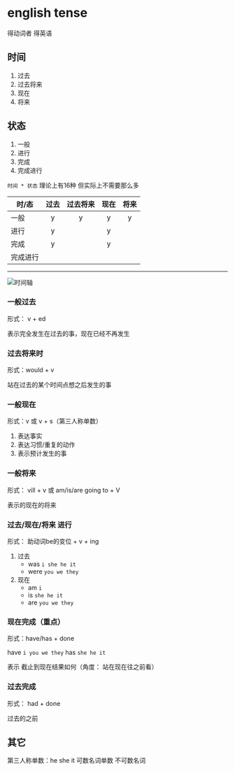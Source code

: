 # english tense

得动词者 得英语

## 时间

1. 过去
2. 过去将来
3. 现在
4. 将来

## 状态

1. 一般
2. 进行
3. 完成
4. 完成进行

`时间 * 状态` 理论上有16种 但实际上不需要那么多

| 时/态 | 过去 | 过去将来 | 现在 | 将来 |
| -------- | :-------: | :-------: | :-------: | :-------: |
| 一般 | y | y | y | y |
| 进行 | y |   | y |  |
| 完成 | y |   | y |  |
| 完成进行 |  |  |  |  |

---

![时间轴](https://img.wangdongdong9264.xyz/english_tense.png)

### 一般过去

形式： v + ed

表示完全发生在过去的事，现在已经不再发生

### 过去将来时

形式：would + v

站在过去的某个时间点想之后发生的事

### 一般现在

形式：v 或 v + s（第三人称单数）

1. 表达事实
2. 表达习惯/重复的动作
3. 表示预计发生的事

### 一般将来

形式： vill + v 或 am/is/are going to + V

表示的现在的将来

### 过去/现在/将来 进行

形式： 助动词be的变位 + v + ing

1. 过去
    * was `i she he it`
    * were `you we they`
2. 现在
    * am `i`
    * is  `she he it`
    * are `you we they`

### 现在完成（重点）

形式：have/has + done

have `i you we they`
has `she he it`

表示 截止到现在结果如何（角度： 站在现在往之前看）

### 过去完成

形式： had + done

过去的之前

## 其它

第三人称单数：he she it 可数名词单数 不可数名词
